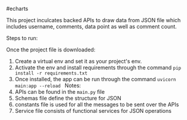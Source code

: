 #echarts

This project inculcates backed APIs to draw data from JSON file which includes username,
comments, data point as well as comment count.

Steps to run:

Once the project file is downloaded:

1. Create a virtual env and set it as your project's env.
2. Activate the env and install requirements through the command `pip install -r requirements.txt`
3. Once installed, the app can be run through the command `uvicorn main:app --reload
   `
   Notes:
1. APIs can be found in the `main.py` file
2. Schemas file define the structure for JSON
3. constants file is used for all the messages to be sent over the APIs
4. Service file consists of functional services for JSON operations
